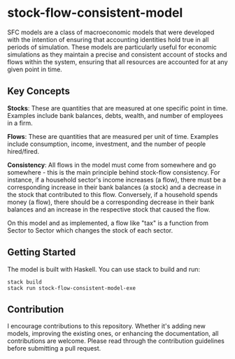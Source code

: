 # stock-flow-consistent-model

SFC models are a class of macroeconomic models that were developed with the intention of ensuring that accounting identities hold true in all periods of simulation. These models are particularly useful for economic simulations as they maintain a precise and consistent account of stocks and flows within the system, ensuring that all resources are accounted for at any given point in time.

## Key Concepts

**Stocks**: These are quantities that are measured at one specific point in time. Examples include bank balances, debts, wealth, and number of employees in a firm.

**Flows**: These are quantities that are measured per unit of time. Examples include consumption, income, investment, and the number of people hired/fired.

**Consistency**: All flows in the model must come from somewhere and go somewhere - this is the main principle behind stock-flow consistency. For instance, if a household sector's income increases (a flow), there must be a corresponding increase in their bank balances (a stock) and a decrease in the stock that contributed to this flow. Conversely, if a household spends money (a flow), there should be a corresponding decrease in their bank balances and an increase in the respective stock that caused the flow.

On this model and as implemented, a flow like "tax" is a function from Sector to Sector which changes the stock of each sector.

## Getting Started

The model is built with Haskell. You can use stack to build and run:

```
stack build
stack run stock-flow-consistent-model-exe
```

## Contribution

I encourage contributions to this repository. Whether it's adding new models, improving the existing ones, or enhancing the documentation, all contributions are welcome. Please read through the contribution guidelines before submitting a pull request.

